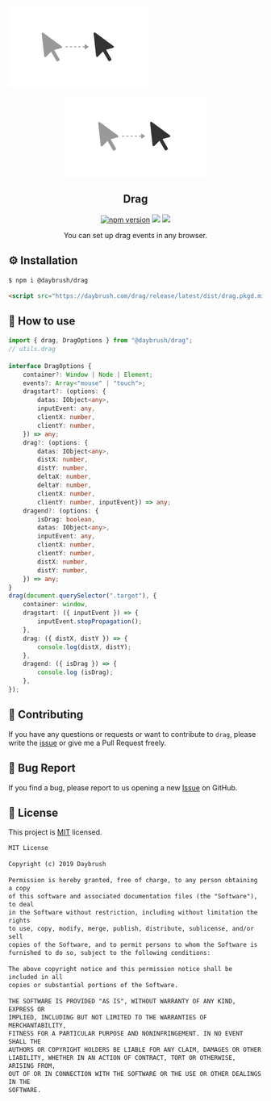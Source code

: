 ![](./demo/images/logo.png)

<p align="middle" ><img src="https://github.com/daybrush/drag/raw/master/demo/images/logo.png" /></p>

<h2 align="middle">Drag</h2>
<p align="middle"><a href="https://www.npmjs.com/package/@daybrush/drag" target="_blank"><img src="https://img.shields.io/npm/v/@daybrush/drag.svg?style=flat-square&color=007acc&label=version" alt="npm version" /></a> <img src="https://img.shields.io/badge/language-typescript-blue.svg?style=flat-square"/> <a href="https://github.com/daybrush/drag/blob/master/LICENSE" target="_blank"><img src="https://img.shields.io/github/license/daybrush/drag.svg?style=flat-square&label=license&color=08CE5D"/></a>
</p>

<p align="middle">You can set up drag events in any browser.</p>



## ⚙️ Installation
```sh
$ npm i @daybrush/drag
```

```html
<script src="https://daybrush.com/drag/release/latest/dist/drag.pkgd.min.js"></script>
```


## 🚀 How to use
```ts
import { drag, DragOptions } from "@daybrush/drag";
// utils.drag

interface DragOptions {
    container?: Window | Node | Element;
    events?: Array<"mouse" | "touch">;
    dragstart?: (options: {
        datas: IObject<any>,
        inputEvent: any,
        clientX: number,
        clientY: number,
    }) => any;
    drag?: (options: {
        datas: IObject<any>,
        distX: number,
        distY: number,
        deltaX: number,
        deltaY: number,
        clientX: number,
        clientY: number, inputEvent}) => any;
    dragend?: (options: {
        isDrag: boolean,
        datas: IObject<any>,
        inputEvent: any,
        clientX: number,
        clientY: number,
        distX: number,
        distY: number,
    }) => any;
}
drag(document.querySelector(".target"), {
    container: window,
    dragstart: ({ inputEvent }) => {
        inputEvent.stopPropagation();
    },
    drag: ({ distX, distY }) => {
        console.log(distX, distY);
    },
    dragend: ({ isDrag }) => {
        console.log (isDrag);
    },
});
```

## 👏 Contributing

If you have any questions or requests or want to contribute to `drag`, please write the [issue](https://github.com/daybrush/drag/issues) or give me a Pull Request freely.

## 🐞 Bug Report

If you find a bug, please report to us opening a new [Issue](https://github.com/daybrush/drag/issues) on GitHub.


## 📝 License

This project is [MIT](https://github.com/daybrush/drag/blob/master/LICENSE) licensed.

```
MIT License

Copyright (c) 2019 Daybrush

Permission is hereby granted, free of charge, to any person obtaining a copy
of this software and associated documentation files (the "Software"), to deal
in the Software without restriction, including without limitation the rights
to use, copy, modify, merge, publish, distribute, sublicense, and/or sell
copies of the Software, and to permit persons to whom the Software is
furnished to do so, subject to the following conditions:

The above copyright notice and this permission notice shall be included in all
copies or substantial portions of the Software.

THE SOFTWARE IS PROVIDED "AS IS", WITHOUT WARRANTY OF ANY KIND, EXPRESS OR
IMPLIED, INCLUDING BUT NOT LIMITED TO THE WARRANTIES OF MERCHANTABILITY,
FITNESS FOR A PARTICULAR PURPOSE AND NONINFRINGEMENT. IN NO EVENT SHALL THE
AUTHORS OR COPYRIGHT HOLDERS BE LIABLE FOR ANY CLAIM, DAMAGES OR OTHER
LIABILITY, WHETHER IN AN ACTION OF CONTRACT, TORT OR OTHERWISE, ARISING FROM,
OUT OF OR IN CONNECTION WITH THE SOFTWARE OR THE USE OR OTHER DEALINGS IN THE
SOFTWARE.
```
